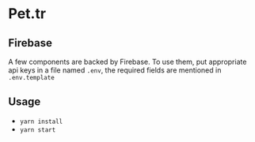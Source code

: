 # Pet.tr

## Firebase
A few components are backed by Firebase. To use them, put appropriate api keys in a file named `.env`,
the required fields are mentioned in `.env.template`

## Usage
- `yarn install`
- `yarn start`
